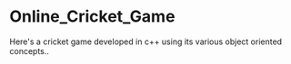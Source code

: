 # Online_Cricket_Game
Here's a cricket game developed in c++ using its various object oriented concepts..
